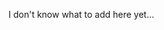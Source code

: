 I don't know what to add here yet...

<!---
sqvrltastic/sqvrltastic is a ✨ special ✨ repository because its `README.md` (this file) appears on your GitHub profile.
You can click the Preview link to take a look at your changes.
--->
